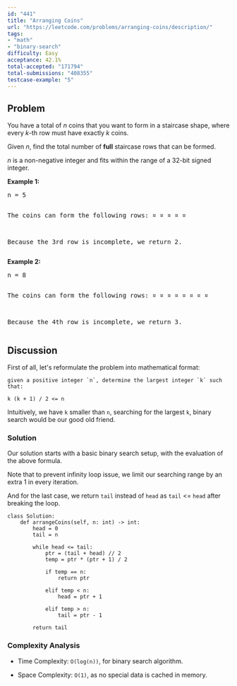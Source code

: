 ```yaml
---
id: "441"
title: "Arranging Coins"
url: "https://leetcode.com/problems/arranging-coins/description/"
tags:
- "math"
- "binary-search"
difficulty: Easy
acceptance: 42.1%
total-accepted: "171794"
total-submissions: "408355"
testcase-example: "5"
---
```


## Problem

<p>You have a total of <i>n</i> coins that you want to form in a staircase shape, where every <i>k</i>-th row must have exactly <i>k</i> coins.</p>
 
<p>Given <i>n</i>, find the total number of <b>full</b> staircase rows that can be formed.</p>

<p><i>n</i> is a non-negative integer and fits within the range of a 32-bit signed integer.</p>

<p><b>Example 1:</b>
<pre>
n = 5

The coins can form the following rows:
¤
¤ ¤
¤ ¤

Because the 3rd row is incomplete, we return 2.
</pre>
</p>

<p><b>Example 2:</b>
<pre>
n = 8

The coins can form the following rows:
¤
¤ ¤
¤ ¤ ¤
¤ ¤

Because the 4th row is incomplete, we return 3.
</pre>
</p>

## Discussion

First of all, let's reformulate the problem into mathematical format:

```
given a positive integer `n`, determine the largest integer `k` such that:

k (k + 1) / 2 <= n
```

Intuitively, we have `k` smaller than `n`, searching for the largest
`k`, binary search would be our good old friend.

### Solution

Our solution starts with a basic binary search setup, with the evaluation
of the above formula.

Note that to prevent infinity loop issue, we limit our searching range by an
extra 1 in every iteration.

And for the last case, we return `tail` instead of `head` as `tail` <= `head`
after breaking the loop.

```py3
class Solution:
    def arrangeCoins(self, n: int) -> int:
        head = 0
        tail = n

        while head <= tail:
            ptr = (tail + head) // 2
            temp = ptr * (ptr + 1) / 2

            if temp == n:
                return ptr

            elif temp < n:
                head = ptr + 1

            elif temp > n:
                tail = ptr - 1

        return tail
```

### Complexity Analysis

- Time Complexity: `O(log(n))`, for binary search algorithm.

- Space Complexity: `O(1)`, as no special data is cached in memory.
